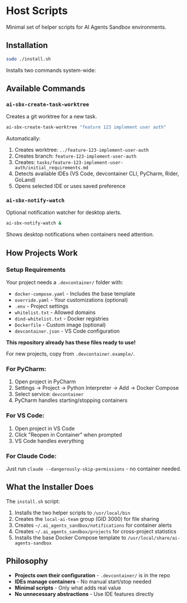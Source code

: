 # Host Scripts

Minimal set of helper scripts for AI Agents Sandbox environments.

## Installation

```bash
sudo ./install.sh
```

Installs two commands system-wide:

## Available Commands

### `ai-sbx-create-task-worktree`
Creates a git worktree for a new task.

```bash
ai-sbx-create-task-worktree "feature 123 implement user auth"
```

Automatically:
1. Creates worktree: `../feature-123-implement-user-auth`
2. Creates branch: `feature-123-implement-user-auth`
3. Creates: `tasks/feature-123-implement-user-auth/initial_requirements.md`
4. Detects available IDEs (VS Code, devcontainer CLI, PyCharm, Rider, GoLand)
5. Opens selected IDE or uses saved preference

### `ai-sbx-notify-watch`
Optional notification watcher for desktop alerts.

```bash
ai-sbx-notify-watch &
```

Shows desktop notifications when containers need attention.

## How Projects Work

### Setup Requirements

Your project needs a `.devcontainer/` folder with:
- `docker-compose.yaml` - Includes the base template
- `override.yaml` - Your customizations (optional)
- `.env` - Project settings
- `whitelist.txt` - Allowed domains
- `dind-whitelist.txt` - Docker registries
- `Dockerfile` - Custom image (optional)
- `devcontainer.json` - VS Code configuration

**This repository already has these files ready to use!**

For new projects, copy from `.devcontainer.example/`.

### For PyCharm:
1. Open project in PyCharm
2. Settings → Project → Python Interpreter → Add → Docker Compose
3. Select service: `devcontainer`
4. PyCharm handles starting/stopping containers

### For VS Code:
1. Open project in VS Code
2. Click "Reopen in Container" when prompted
3. VS Code handles everything

### For Claude Code:
Just run `claude --dangerously-skip-permissions` - no container needed.

## What the Installer Does

The `install.sh` script:
1. Installs the two helper scripts to `/usr/local/bin`
2. Creates the `local-ai-team` group (GID 3000) for file sharing
3. Creates `~/.ai_agents_sandbox/notifications` for container alerts
4. Creates `~/.ai_agents_sandbox/projects` for cross-project statistics
5. Installs the base Docker Compose template to `/usr/local/share/ai-agents-sandbox`

## Philosophy

- **Projects own their configuration** - `.devcontainer/` is in the repo
- **IDEs manage containers** - No manual start/stop needed
- **Minimal scripts** - Only what adds real value
- **No unnecessary abstractions** - Use IDE features directly